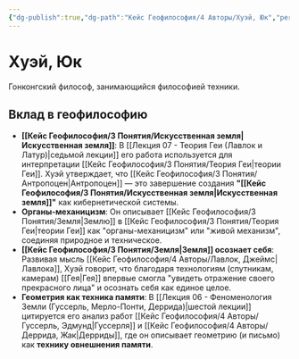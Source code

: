 ```yaml
---
{"dg-publish":true,"dg-path":"Кейс Геофилософия/4 Авторы/Хуэй, Юк","permalink":"/kejs-geofilosofiya/4-avtory/huej-yuk/","dgShowLocalGraph":true}
---
```


# Хуэй, Юк

Гонконгский философ, занимающийся философией техники.

## Вклад в геофилософию
- **[[Кейс Геофилософия/3 Понятия/Искусственная земля\|Искусственная земля]]**: В [[Лекция 07 - Теория Геи (Лавлок и Латур)\|седьмой лекции]] его работа используется для интерпретации [[Кейс Геофилософия/3 Понятия/Теория Геи\|теории Геи]]. Хуэй утверждает, что [[Кейс Геофилософия/3 Понятия/Антропоцен\|Антропоцен]] — это завершение создания **"[[Кейс Геофилософия/3 Понятия/Искусственная земля\|Искусственная земля]]"** как кибернетической системы.
- **Органы-механицизм**: Он описывает [[Кейс Геофилософия/3 Понятия/Земля\|Землю]] в [[Кейс Геофилософия/3 Понятия/Теория Геи\|теории Геи]] как "органы-механицизм" или "живой механизм", соединяя природное и техническое.
- **[[Кейс Геофилософия/3 Понятия/Земля\|Земля]] осознает себя**: Развивая мысль [[Кейс Геофилософия/4 Авторы/Лавлок, Джеймс\|Лавлока]], Хуэй говорит, что благодаря технологиям (спутникам, камерам) [[Гея\|Гея]] впервые смогла "увидеть отражение своего прекрасного лица" и осознать себя как единое целое.
- **Геометрия как техника памяти**: В [[Лекция 06 - Феноменология Земли (Гуссерль, Мерло-Понти, Деррида)\|шестой лекции]] цитируется его анализ работ [[Кейс Геофилософия/4 Авторы/Гуссерль, Эдмунд\|Гуссерля]] и [[Кейс Геофилософия/4 Авторы/Деррида, Жак\|Дерриды]], где он описывает геометрию (и письмо) как **технику овнешнения памяти**.
